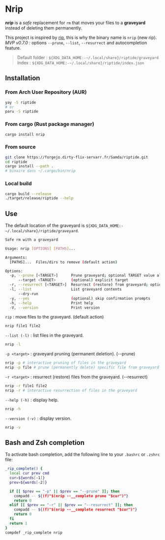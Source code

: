 # Nrip

***nrip*** is a *safe* replacement for `rm` that moves your files to a **graveyard**
instead of deleting them permanently.

This project is inspired by [rip](https://github.com/nivekuil/rip), this is why the binary name is `nrip` (new rip).
*MVP v0.7.0 :* options `--prune`, `--list`, `--resurrect` and autocompletion feature.

> Default folder : `${XDG_DATA_HOME:-~/.local/share}/riptide/graveyard`  
> Index : `${XDG_DATA_HOME:-~/.local/share}/riptide/index.json`

## Installation

### From Arch User Repository (AUR)

```bash
yay -S riptide
# or 
paru -S riptide
```

### From cargo (Rust package manager)

```bash
cargo install nrip
```

### From source

```bash
git clone https://forgejo.dirty-flix-servarr.fr/Samda/riptide.git
cd riptide
cargo install --path .
# binaire dans ~/.cargo/bin/nrip
```

### Local build

```bash
cargo build --release
./target/release/riptide --help
```

## Use

The default location of the graveyard is `${XDG_DATA_HOME:-~/.local/share}/riptide/graveyard`.

```bash
Safe rm with a graveyard

Usage: nrip [OPTIONS] [PATHS]...

Arguments:
  [PATHS]...  Files/dirs to remove (default action)

Options:
  -p, --prune [<TARGET>]      Prune graveyard; optional TARGET value allows `-p TARGET`
      --target <TARGET>       (optional) explicit target
  -r, --resurrect [<TARGET>]  Resurrect (restore) from graveyard; optional TARGET allows `-r TARGET`
  -l, --list                  List graveyard contents
      --dry-run
  -y, --yes                   (optional) skip confirmation prompts
  -h, --help                  Print help
  -V, --version               Print version
```

`rip` : move files to the graveyard. (default action)

```bash
nrip file1 file2
```

`--list (-l)` : list files in the graveyard.

```bash
nrip -l
```

`-p <target>` : graveyard pruning (permanent deletion). (--prune)

```bash
nrip -p # interactive pruning of files in the graveyard
nrip -p file # prune (permanently delete) specific file from graveyard
```

`-r <target>` : resurrect (restore) files from the graveyard. (--resurrect)

```bash
nrip -r file1 file2
nrip -r # interactive resurrection of files in the graveyard
```

`--help (-h)` : display help.

```bash
nrip -h
```

`--version (-v)` : display version.

```bash
nrip -v
```

## Bash and Zsh completion

To activate bash completion, add the following line to your `.bashrc` or `.zshrc` file:

```bash
_rip_complete() {
  local cur prev cmd
  cur=${words[-1]}
  prev=${words[-2]}

  if [[ $prev == "-p" || $prev == "--prune" ]]; then
    compadd -- ${(f)"$(nrip --__complete prune "$cur")"}
    return 0
  elif [[ $prev == "-r" || $prev == "--resurrect" ]]; then
    compadd -- ${(f)"$(nrip --__complete resurrect "$cur")"}
    return 0
  fi
  return 1
}
compdef _rip_complete nrip
```

